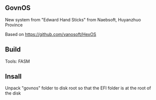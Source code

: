 ## GovnOS ##

New system from "Edward Hand Sticks" from Naebsoft, Huyanzhuo Province

Based on https://github.com/vanosoft/HexOS

## Build ##

Tools: FASM

## Insall ##

Unpack "govnos" folder to disk root so that the EFI folder is at the root of the disk
